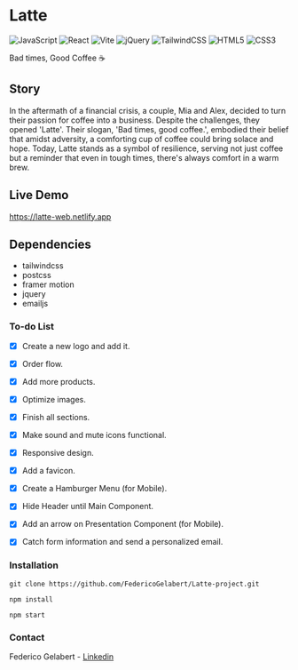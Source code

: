 # Latte
![JavaScript](https://img.shields.io/badge/javascript-%23323330.svg?style=for-the-badge&logo=javascript&logoColor=%23F7DF1E) ![React](https://img.shields.io/badge/react-%2320232a.svg?style=for-the-badge&logo=react&logoColor=%2361DAFB) ![Vite](https://img.shields.io/badge/vite-%23646CFF.svg?style=for-the-badge&logo=vite&logoColor=white) ![jQuery](https://img.shields.io/badge/jquery-%230769AD.svg?style=for-the-badge&logo=jquery&logoColor=white) ![TailwindCSS](https://img.shields.io/badge/tailwindcss-%2338B2AC.svg?style=for-the-badge&logo=tailwind-css&logoColor=white) ![HTML5](https://img.shields.io/badge/html5-%23E34F26.svg?style=for-the-badge&logo=html5&logoColor=white) ![CSS3](https://img.shields.io/badge/css3-%231572B6.svg?style=for-the-badge&logo=css3&logoColor=white)

Bad times, Good Coffee ☕


## Story
In the aftermath of a financial crisis, a couple, Mia and Alex, decided to turn their passion for coffee into a business. Despite the challenges, they opened 'Latte'. Their slogan, 'Bad times, good coffee.', embodied their belief that amidst adversity, a comforting cup of coffee could bring solace and hope. Today, Latte stands as a symbol of resilience, serving not just coffee but a reminder that even in tough times, there's always comfort in a warm brew.

## Live Demo

https://latte-web.netlify.app


## Dependencies

- tailwindcss
- postcss
- framer motion
- jquery
- emailjs


### To-do List

- [x] Create a new logo and add it.
- [x] Order flow.
- [x] Add more products.
- [x] Optimize images.
- [x] Finish all sections.
- [x] Make sound and mute icons functional.
- [x] Responsive design.
- [x] Add a favicon.
- [x] Create a Hamburger Menu (for Mobile).
- [x] Hide Header until Main Component.
- [x] Add an arrow on Presentation Component (for Mobile).
- [x] Catch form information and send a personalized email.


### Installation

```
git clone https://github.com/FedericoGelabert/Latte-project.git

npm install

npm start
```


### Contact

Federico Gelabert - [Linkedin](https://www.linkedin.com/in/federico-gelabert/)